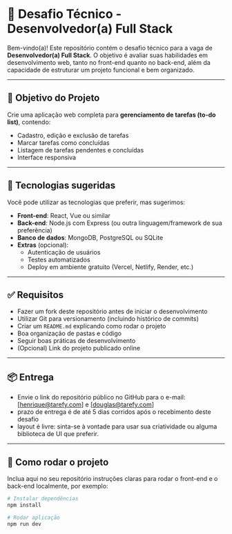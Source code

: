 # 🚀 Desafio Técnico - Desenvolvedor(a) Full Stack

Bem-vindo(a)! Este repositório contém o desafio técnico para a vaga de **Desenvolvedor(a) Full Stack**. O objetivo é avaliar suas habilidades em desenvolvimento web, tanto no front-end quanto no back-end, além da capacidade de estruturar um projeto funcional e bem organizado.

---

## 🎯 Objetivo do Projeto

Crie uma aplicação web completa para **gerenciamento de tarefas (to-do list)**, contendo:

- Cadastro, edição e exclusão de tarefas
- Marcar tarefas como concluídas
- Listagem de tarefas pendentes e concluídas
- Interface responsiva

---

## 🧰 Tecnologias sugeridas

Você pode utilizar as tecnologias que preferir, mas sugerimos:

- **Front-end**: React, Vue ou similar
- **Back-end**: Node.js com Express (ou outra linguagem/framework de sua preferência)
- **Banco de dados**: MongoDB, PostgreSQL ou SQLite
- **Extras** (opcional):
  - Autenticação de usuários
  - Testes automatizados
  - Deploy em ambiente gratuito (Vercel, Netlify, Render, etc.)

---

## ✅ Requisitos

- Fazer um fork deste repositório antes de iniciar o desenvolvimento
- Utilizar Git para versionamento (incluindo histórico de commits)
- Criar um `README.md` explicando como rodar o projeto
- Boa organização de pastas e código
- Seguir boas práticas de desenvolvimento
- (Opcional) Link do projeto publicado online

---

## 📦 Entrega

- Envie o link do repositório público no GitHub para o e-mail: [henrique@tarefy.com] e [douglas@tarefy.com]
- prazo de entrega é de até 5 dias corridos após o recebimento deste desafio
- layout é livre: sinta-se à vontade para usar sua criatividade ou alguma biblioteca de UI que preferir.

---

## 📘 Como rodar o projeto

Inclua aqui no seu repositório instruções claras para rodar o front-end e o back-end localmente, por exemplo:

```bash
# Instalar dependências
npm install

# Rodar aplicação
npm run dev
